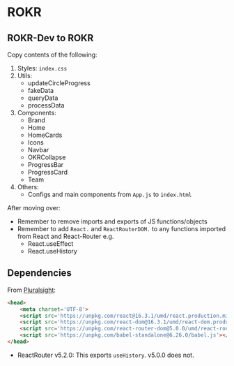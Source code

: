 # ROKR

## ROKR-Dev to ROKR
Copy contents of the following:

1. Styles: `index.css`
2. Utils:
    - updateCircleProgress
    - fakeData
    - queryData
    - processData
2. Components:
    - Brand
    - Home
    - HomeCards
    - Icons
    - Navbar
    - OKRCollapse
    - ProgressBar
    - ProgressCard
    - Team
3. Others:
    - Configs and main components from `App.js` to `index.html`

After moving over:
- Remember to remove imports and exports of JS functions/objects
- Remember to add `React.` and `ReactRouterDOM.` to any functions imported from React and React-Router e.g.
    - React.useEffect
    - React.useHistory

## Dependencies
From [Pluralsight](https://www.pluralsight.com/guides/using-react-router-with-cdn-links):

```html
<head>
    <meta charset='UTF-8'>
    <script src='https://unpkg.com/react@16.3.1/umd/react.production.min.js'></script>
    <script src='https://unpkg.com/react-dom@16.3.1/umd/react-dom.production.min.js'>    </script>
    <script src='https://unpkg.com/react-router-dom@5.0.0/umd/react-router-dom.min.js'></script>
    <script src='https://unpkg.com/babel-standalone@6.26.0/babel.js'></script>
</head>
```

- ReactRouter v5.2.0: This exports `useHistory`. v5.0.0 does not.